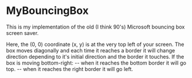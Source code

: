 # MyBouncingBox

This is my implementation of the old (I think 90's) Microsoft bouncing box screen saver.

Here, the (0, 0) coordinate (x, y) is at the very top left of your screen.
The box moves diagonally and each time it reaches a border it will change direction depending to it's initial direction and the border it touches.
If the box is moving bottom-right:
-- when it reaches the bottom border it will go top.
-- when it reaches the right border it will go left.
